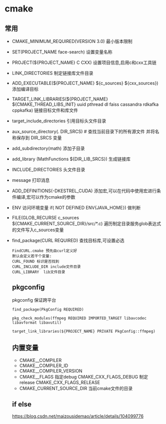 # cmake

## 常用

- CMAKE_MINIMUM_REQUIRED(VERSION 3.0)   最小版本限制
- SET(PROJECT_NAME face-search)         设置变量名称
- PROJECT(${PROJECT_NAME} C CXX)        设置项目信息,启用c和cxx工具链
- LINK_DIRECTORIES    制定链接库文件目录
- ADD_EXECUTABLE(${PROJECT_NAME} ${c_sources} ${cxx_sources})    添加编译目标
- TARGET_LINK_LIBRARIES(${PROJECT_NAME} ${CMAKE_THREAD_LIBS_INIT} uuid pthread dl faiss cassandra rdkafka cppkafka)   链接目标文件和库文件
- target_include_directories 引用目标头文件目录
- aux_source_directory(. DIR_SRCS) # 查找当前目录下的所有源文件 并将名称保存到 DIR_SRCS 变量
- add_subdirectory(math)  添加子目录
- add_library (MathFunctions ${DIR_LIB_SRCS}) 生成链接库
- INCLUDE_DIRECTORIES 头文件目录
- message 打印消息
- ADD_DEFINITIONS(-DKESTREL_CUDA) 添加宏,可以在代码中使用宏进行条件编译,宏可以作为cmake的参数
- ENV 访问环境变量 if( NOT DEFINED ENV{JAVA_HOME}) 做判断
- FILE(GLOB_RECURSE c_sources ${CMAKE_CURRENT_SOURCE_DIR}/src/*.c)  遍历制定目录服务glob表达式的文件写入c_sources变量
- find_package(CURL REQUIRED)   查找目标库,可设置必选
  ```
  FindCURL.cmake 预先由curl定义好
  默认会定义若干个变量:
  CURL_FOUND 标识是否找到
  CURL_INCLUDE_DIR include文件目录
  CURL_LIBRARY  lib文件目录
  
  ```
  ## pkgconfig
  pkgconfig 保证跨平台
  ```
  find_package(PkgConfig REQUIRED)

  pkg_check_modules(ffmpeg REQUIRED IMPORTED_TARGET libavcodec libavformat libavutil)

  target_link_libraries(${PROJECT_NAME} PRIVATE PkgConfig::ffmpeg)
  ```
  
  ## 内置变量
  - CMAKE_<LANG>_COMPILER
  - CMAKE_<LANG>_COMPILER_ID
  - CMAKE_<LANG>_COMPILER_VERSION
  - CMAKE_<LANG>_FLAGS   指定debug CMAKE_CXX_FLAGS_DEBUG 制定release CMAKE_CXX_FLAGS_RELEASE
  - CMAKE_CURRENT_SOURCE_DIR 当前cmake文件的目录

  ## if else
  https://blog.csdn.net/maizousidemao/article/details/104099776

